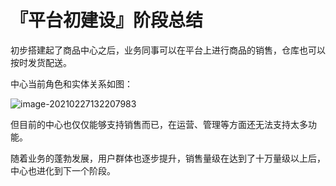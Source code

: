 # 『平台初建设』阶段总结



初步搭建起了商品中心之后，业务同事可以在平台上进行商品的销售，仓库也可以按时发货配送。



中心当前角色和实体关系如图：

![image-20210227132207983](http://qiniu.hivan.me/picGo/20210227132208.png)



但目前的中心也仅仅能够支持销售而已，在运营、管理等方面还无法支持太多功能。



随着业务的蓬勃发展，用户群体也逐步提升，销售量级在达到了十万量级以上后，中心也进化到下一个阶段。